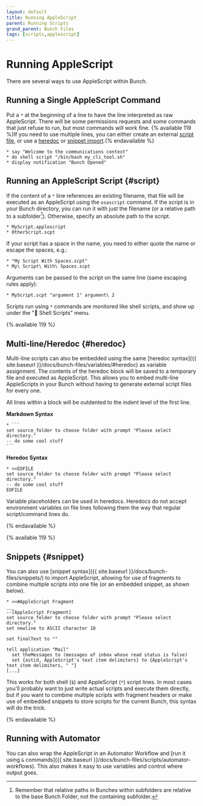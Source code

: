 ```yaml
---
layout: default
title: Running AppleScript
parent: Running Scripts
grand_parent: Bunch Files
tags: [scripts,applescript]
---
```

# Running AppleScript

There are several ways to use AppleScript within Bunch.

## Running a Single AppleScript Command

Put a `*` at the beginning of a line to have the line interpreted as raw AppleScript. There will be some permissions requests and some commands that just refuse to run, but most commands will work fine. {% available 119 %}If you need to use multiple lines, you can either create an external [script file](#script), or use a [heredoc](#heredoc) or [snippet import](#snippet).{% endavailable %}

```bunch
* say "Welcome to the communications context"
* do shell script "/bin/bash my_cli_tool.sh"
* display notification "Bunch Opened"
```

## Running an AppleScript Script {#script}

If the content of a `*` line references an existing filename, that file will be executed as an AppleScript using the `osascript` command. If the script is in your Bunch directory, you can run it with just the filename (or a relative path to a subfolder[^relative]). Otherwise, specify an absolute path to the script.

[^relative]: Remember that relative paths in Bunches within subfolders are relative to the base Bunch Folder, not the containing subfolder.

```bunch
* MyScript.applescript
* OtherScript.scpt
```

If your script has a space in the name, you need to either quote the name or escape the spaces, e.g.:

```bunch
* "My Script With Spaces.scpt"
* My\ Script\ With\ Spaces.scpt
```

Arguments can be passed to the script on the same line (same escaping rules apply):

```bunch
* MyScript.scpt "argument 1" argument\ 2
```

Scripts run using `*` commands are monitored like shell scripts, and show up under the "🔴 Shell Scripts" menu.

{% available 119 %}

## Multi-line/Heredoc {#heredoc}

Multi-line scripts can also be embedded using the same [heredoc syntax]({{ site.baseurl }}/docs/bunch-files/variables/#heredoc) as variable assignment. The contents of the heredoc block will be saved to a temporary file and executed as AppleScript. This allows you to embed multi-line AppleScripts in your Bunch without having to generate external script files for every one.

All lines within a block will be outdented to the indent level of the first line.

__Markdown Syntax__

````bunch
* ```
set source_folder to choose folder with prompt "Please select directory."
-- do some cool stuff
```
````

__Heredoc Syntax__

```bunch
* <<EOFILE
set source_folder to choose folder with prompt "Please select directory."
-- do some cool stuff
EOFILE
```

Variable placeholders can be used in heredocs. Heredocs do not accept environment variables on file lines following them the way that regular script/command lines do.

{% endavailable %}

{% available 119 %}

## Snippets {#snippet}

You can also use [snippet syntax]({{ site.baseurl }}/docs/bunch-files/snippets/) to import AppleScript, allowing for use of fragments to combine multiple scripts into one file (or an embedded snippet, as shown below).

```bunch
* <<#AppleScript Fragment
___
--[AppleScript Fragment]
set source_folder to choose folder with prompt "Please select directory."
set newline to ASCII character 10

set finalText to ""

tell application "Mail"
  set theMessages to (messages of inbox whose read status is false)
  set {astid, AppleScript's text item delimiters} to {AppleScript's text item delimiters, " "}
[...]
```

This works for both shell (`$`) and AppleScript (`*`) script lines. In most cases you'll probably want to just write actual scripts and execute them directly, but if you want to combine multiple scripts with fragment headers or make use of embedded snippets to store scripts for the current Bunch, this syntax will do the trick.

{% endavailable %}

## Running with Automator

You can also wrap the AppleScript in an Automator Workflow and [run it using `&` commands]({{ site.baseurl }}/docs/bunch-files/scripts/automator-workflows). This also makes it easy to use variables and control where output goes.


